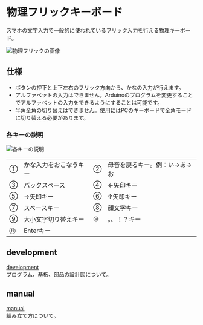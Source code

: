 # 物理フリックキーボード

スマホの文字入力で一般的に使われているフリック入力を行える物理キーボード。

![物理フリックの画像](https://github.com/junya28nya/PhysicalFlick/blob/master/manual/Resources/a_00.jpg)


## 仕様
- ボタンの押下と上下左右のフリック方向から、かなの入力が行えます。
- アルファベットの入力はできません。Arduinoのプログラムを変更することでアルファベットの入力をできるようにすることは可能です。
- 半角全角の切り替えはできません。使用にはPCのキーボードで全角モードに切り替える必要があります。


### 各キーの説明
![各キーの説明](https://github.com/junya28nya/PhysicalFlick/blob/master/manual/Resources/a_01.jpg)

|||||
|---|---|---|---|
|①|かな入力をおこなうキー|②|母音を戻るキー。例：い→あ→お|
|③|バックスペース|④|←矢印キー|
|⑤|→矢印キー|⑥|↑矢印キー|
|⑦|スペースキー|⑧|顔文字キー|
|⑨|大小文字切り替えキー|⑩|。、！？キー|
|⑪|Enterキー|　|　|

## development
[development](https://github.com/junya28nya/PhysicalFlick/tree/master/development)  
プログラム、基板、部品の設計図について。

## manual
[manual](https://github.com/junya28nya/PhysicalFlick/tree/master/manual)  
組み立て方について。
